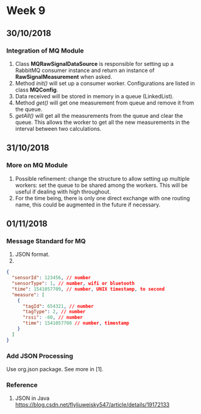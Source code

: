 # Week 9
## 30/10/2018
### Integration of MQ Module
1. Class **MQRawSignalDataSource** is responsible for setting up a RabbitMQ consumer instance and return an instance of **RawSignalMeasurement** when asked.
2. Method *init()* will set up a consumer worker. Configurations are listed in class **MQConfig**.
3. Data received will be stored in memory in a queue (LinkedList).
4. Method *get()* will get one measurement from queue and remove it from the queue.
5. *getAll()* will get all the measurements from the queue and clear the queue. This allows the worker to get all the new measurements in the interval between two calculations. 

## 31/10/2018
### More on MQ Module
1. Possible refinement: change the structure to allow setting up multiple workers: set the queue to be shared among the workers. This will be useful if dealing with high throughout.
2. For the time being, there is only one direct exchange with one routing name, this could be augmented in the future if necessary.

## 01/11/2018
### Message Standard for MQ
1. JSON format.
2. 
``` JSON
{
  "sensorId": 123456, // number
  "sensorType": 1, // number, wifi or bluetooth
  "time": 1541057709, // number, UNIX timestamp, to second
  "measure": [
    {
      "tagId": 654321, // number
      "tagType": 2, // number
      "rssi": -60, // number
      "time": 1541057708 // number, timestamp
    }
  ]
}
```
### Add JSON Processing
Use org.json package. See more in [1].

### Reference
1. JSON in Java https://blog.csdn.net/flyliuweisky547/article/details/19172133
